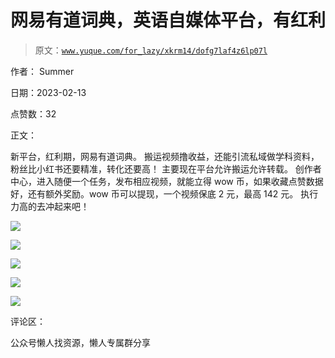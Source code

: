 # 网易有道词典，英语自媒体平台，有红利

> 原文：[`www.yuque.com/for_lazy/xkrm14/dofg7laf4z6lp07l`](https://www.yuque.com/for_lazy/xkrm14/dofg7laf4z6lp07l)

作者： Summer

日期：2023-02-13

点赞数：32

正文：

新平台，红利期，网易有道词典。 搬运视频撸收益，还能引流私域做学科资料，粉丝比小红书还要精准，转化还要高！ 主要现在平台允许搬运允许转载。 创作者中心，进入随便一个任务，发布相应视频，就能立得 wow 币，如果收藏点赞数据好，还有额外奖励。wow 币可以提现，一个视频保底 2 元，最高 142 元。 执行力高的去冲起来吧！

![](img/1781cebf68dccc3ab4ac4cfcfd3ef76a.png)  

![](img/c93a1e1e4cd669750f86cd3f30cb6471.png)  

![](img/ede4533a7c00d4ae1c57221a7818fa03.png)  

![](img/64b38c16e0c3e0b231b093d764d9457c.png)  

![](img/9f8295af6d633d51e4321dfa8a84a94d.png)  

评论区：

公众号懒人找资源，懒人专属群分享


